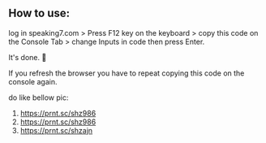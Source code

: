 How to use:
----------
log in speaking7.com > Press F12 key on the keyboard > copy this code on the Console Tab > change Inputs in code then press Enter.

It's done. 🙂

If you refresh the browser you have to repeat copying this code on the console again.

do like bellow pic:

1) https://prnt.sc/shz986
2) https://prnt.sc/shz986
3) https://prnt.sc/shzajn

